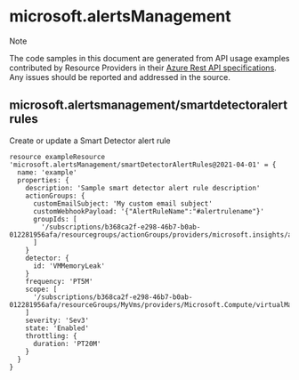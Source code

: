 # microsoft.alertsManagement
  
> [!NOTE]
> The code samples in this document are generated from API usage examples contributed by Resource Providers in their [Azure Rest API specifications](https://github.com/Azure/azure-rest-api-specs). Any issues should be reported and addressed in the source.


## microsoft.alertsmanagement/smartdetectoralertrules

Create or update a Smart Detector alert rule
```bicep
resource exampleResource 'microsoft.alertsManagement/smartDetectorAlertRules@2021-04-01' = {
  name: 'example'
  properties: {
    description: 'Sample smart detector alert rule description'
    actionGroups: {
      customEmailSubject: 'My custom email subject'
      customWebhookPayload: '{"AlertRuleName":"#alertrulename"}'
      groupIds: [
        '/subscriptions/b368ca2f-e298-46b7-b0ab-012281956afa/resourcegroups/actionGroups/providers/microsoft.insights/actiongroups/MyActionGroup'
      ]
    }
    detector: {
      id: 'VMMemoryLeak'
    }
    frequency: 'PT5M'
    scope: [
      '/subscriptions/b368ca2f-e298-46b7-b0ab-012281956afa/resourceGroups/MyVms/providers/Microsoft.Compute/virtualMachines/vm1'
    ]
    severity: 'Sev3'
    state: 'Enabled'
    throttling: {
      duration: 'PT20M'
    }
  }
}
```
